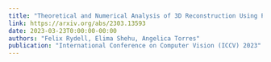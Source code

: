 ```yaml
---
title: "Theoretical and Numerical Analysis of 3D Reconstruction Using Point and Line Incidences"
link: https://arxiv.org/abs/2303.13593
date: 2023-03-23T0:00:00-00:00
authors: "Felix Rydell, Elima Shehu, Angelica Torres"
publication: "International Conference on Computer Vision (ICCV) 2023"
---
```


